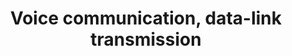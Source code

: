 ---
learningObjectiveId: "022.10.01"
parentId: "022.10"
title: Voice communication, data-link transmission
---